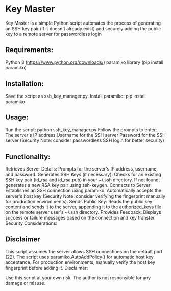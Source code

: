 # Key Master

Key Master is a simple Python script automates the process of generating an SSH key pair (if it doesn't already exist) and securely adding the public key to a remote server for passwordless login

## Requirements:

Python 3 (https://www.python.org/downloads/)
paramiko library (pip install paramiko)

## Installation:

Save the script as ssh_key_manager.py.
Install paramiko: pip install paramiko

## Usage:

Run the script: python ssh_key_manager.py
Follow the prompts to enter:
The server's IP address
Username for the SSH server
Password for the SSH server (Security Note: consider passwordless SSH login for better security)


## Functionality:

Retrieves Server Details: Prompts for the server's IP address, username, and password.
Generates SSH Keys (if necessary): Checks for an existing SSH key pair (id_rsa and id_rsa.pub) in your ~/.ssh directory. If not found, generates a new RSA key pair using ssh-keygen.
Connects to Server: Establishes an SSH connection using paramiko. Automatically accepts the server's host key (Security Note: consider verifying the fingerprint manually for production environments).
Sends Public Key: Reads the public key content and sends it to the server, appending it to the authorized_keys file on the remote server user's ~/.ssh directory.
Provides Feedback: Displays success or failure messages based on the connection and key transfer.
Security Considerations:

## Disclaimer

This script assumes the server allows SSH connections on the default port (22).
The script uses paramiko.AutoAddPolicy() for automatic host key acceptance. For production environments, manually verify the host key fingerprint before adding it.
Disclaimer:

Use this script at your own risk. The author is not responsible for any damage or misuse.
